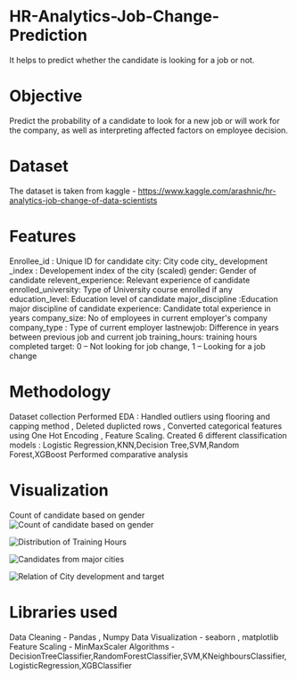# HR-Analytics-Job-Change-Prediction
It helps to predict whether the candidate is looking for a job or not.
# Objective
Predict the probability of a candidate to look for a new job or will work for the company, as well as interpreting affected factors on employee decision.
# Dataset
The dataset is taken from kaggle - 
https://www.kaggle.com/arashnic/hr-analytics-job-change-of-data-scientists
# Features
Enrollee_id : Unique ID for candidate
city: City code
city_ development _index : Developement index of the city (scaled)
gender: Gender of candidate
relevent_experience: Relevant experience of candidate
enrolled_university: Type of University course enrolled if any
education_level: Education level of candidate
major_discipline :Education major discipline of candidate
experience: Candidate total experience in years
company_size: No of employees in current employer's company
company_type : Type of current employer
lastnewjob: Difference in years between previous job and current job
training_hours: training hours completed
target: 0 – Not looking for job change, 1 – Looking for a job change
# Methodology
Dataset collection
Performed EDA : Handled outliers using flooring and capping method , Deleted duplicted rows , Converted categorical features using One Hot Encoding , Feature Scaling.
Created 6 different classification models : Logistic Regression,KNN,Decision Tree,SVM,Random Forest,XGBoost
Performed comparative analysis
# Visualization
Count of candidate based on gender
![Count of candidate based on gender](https://user-images.githubusercontent.com/94851933/156412337-301f4301-9a55-4e6c-a2ac-1562a1249404.png)

![Distribution of Training Hours](https://user-images.githubusercontent.com/94851933/156413167-76de5355-ecf4-421a-bd69-790bd0fcdd72.png)

![Candidates from major cities](https://user-images.githubusercontent.com/94851933/156413210-99d2e472-c96b-4d44-b9fd-bdf88048edf7.png)

![Relation of City development and target](https://user-images.githubusercontent.com/94851933/156413238-b23f8b96-a1c8-4e2b-b004-89f73f5277b6.png)

# Libraries used
Data Cleaning - Pandas , Numpy
Data Visualization - seaborn , matplotlib
Feature Scaling - MinMaxScaler
Algorithms - DecisionTreeClassifier,RandomForestClassifier,SVM,KNeighboursClassifier,LogisticRegression,XGBClassifier
